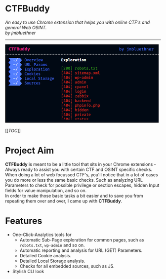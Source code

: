 # CTFBuddy  

_An easy to use Chrome extension that helps you with online CTF's and general Web OSINT._  
_by jmbluethner_

---

<img src="./docs/ss1.png">

[[_TOC_]]

# Project Aim

**CTFBuddy** is meant to be a little tool that sits in your Chrome extensions - Always ready to assist you with certain CTF and OSINT specific checks.  
When doing a lot of web focussed CTF's, you'll notice that in a lot of cases you do more or less the same basic checks. Such as analyzing URL Parameters to check for possible privilege or section escapes, hidden Input fields for value manipulation, and so on.  
In order to make those basic tasks a bit easier and to save you from repeating them over and over, I came up with **CTFBuddy**.

# Features

- One-Click-Analytics tools for
  - Automatic Sub-Page exploration for common pages, such as `robots.txt`, `wp-admin` and so on.
  - Automatic reporting and analysis for URL (GET) Parameters.
  - Detailed Cookie analysis.
  - Detailed Local Storage analysis.
  - Checks for all embedded sources, such as JS.
- Stylish CLI look